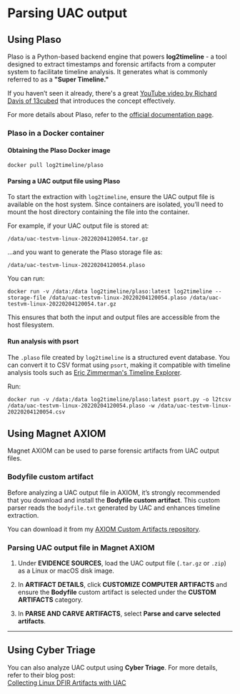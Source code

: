 # Parsing UAC output

## Using Plaso

Plaso is a Python-based backend engine that powers **log2timeline** - a tool designed to extract timestamps and forensic artifacts from a computer system to facilitate timeline analysis. It generates what is commonly referred to as a **"Super Timeline."**

If you haven’t seen it already, there's a great [YouTube video by Richard Davis of 13cubed](https://www.youtube.com/watch?v=ywx9U-d3hS4) that introduces the concept effectively.

For more details about Plaso, refer to the [official documentation page](https://plaso.readthedocs.io).

### Plaso in a Docker container

#### Obtaining the Plaso Docker image

```shell
docker pull log2timeline/plaso
```

#### Parsing a UAC output file using Plaso

To start the extraction with `log2timeline`, ensure the UAC output file is available on the host system. Since containers are isolated, you’ll need to mount the host directory containing the file into the container.

For example, if your UAC output file is stored at:

```text
/data/uac-testvm-linux-20220204120054.tar.gz
```

...and you want to generate the Plaso storage file as:

```text
/data/uac-testvm-linux-20220204120054.plaso
```

You can run:

```shell
docker run -v /data:/data log2timeline/plaso:latest log2timeline --storage-file /data/uac-testvm-linux-20220204120054.plaso /data/uac-testvm-linux-20220204120054.tar.gz
```

This ensures that both the input and output files are accessible from the host filesystem.

#### Run analysis with psort

The `.plaso` file created by `log2timeline` is a structured event database. You can convert it to CSV format using `psort`, making it compatible with timeline analysis tools such as [Eric Zimmerman's Timeline Explorer](https://ericzimmerman.github.io).

Run:

```shell
docker run -v /data:/data log2timeline/plaso:latest psort.py -o l2tcsv /data/uac-testvm-linux-20220204120054.plaso -w /data/uac-testvm-linux-20220204120054.csv
```

## Using Magnet AXIOM

Magnet AXIOM can be used to parse forensic artifacts from UAC output files.

### Bodyfile custom artifact

Before analyzing a UAC output file in AXIOM, it’s strongly recommended that you download and install the **Bodyfile custom artifact**. This custom parser reads the `bodyfile.txt` generated by UAC and enhances timeline extraction.

You can download it from my [AXIOM Custom Artifacts repository](https://github.com/tclahr/axiom-custom-artifacts).

### Parsing UAC output file in Magnet AXIOM

1. Under **EVIDENCE SOURCES**, load the UAC output file (`.tar.gz` or `.zip`) as a Linux or macOS disk image.

2. In **ARTIFACT DETAILS**, click **CUSTOMIZE COMPUTER ARTIFACTS** and ensure the **Bodyfile** custom artifact is selected under the **CUSTOM ARTIFACTS** category.

3. In **PARSE AND CARVE ARTIFACTS**, select **Parse and carve selected artifacts**.

---

## Using Cyber Triage

You can also analyze UAC output using **Cyber Triage**. For more details, refer to their blog post:  
[Collecting Linux DFIR Artifacts with UAC](https://www.cybertriage.com/blog/collecting-linux-dfir-artifacts-with-uac/)
